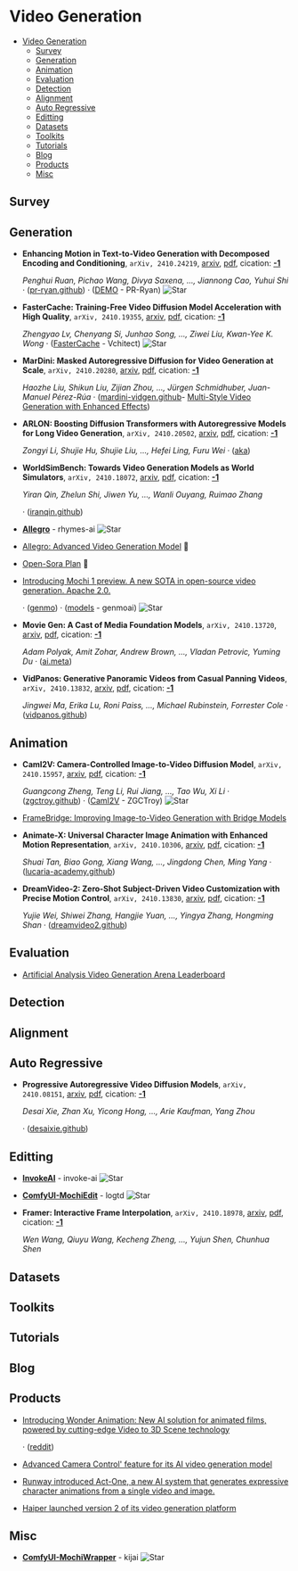 # Video Generation

- [Video Generation](#video-generation) 
  - [Survey](#survey)
  - [Generation](#generation)
  - [Animation](#animation)
  - [Evaluation](#evaluation)
  - [Detection](#detection)
  - [Alignment](#alignment)
  - [Auto Regressive](#auto-regressive)
  - [Editting](#editting)
  - [Datasets](#datasets)
  - [Toolkits](#toolkits)
  - [Tutorials](#tutorials)
  - [Blog](#blog)
  - [Products](#products)
  - [Misc](#misc)


## Survey


## Generation

- **Enhancing Motion in Text-to-Video Generation with Decomposed Encoding 
  and Conditioning**, `arXiv, 2410.24219`, [arxiv](http://arxiv.org/abs/2410.24219v1), [pdf](http://arxiv.org/pdf/2410.24219v1.pdf), cication: [**-1**](None)

	 *Penghui Ruan, Pichao Wang, Divya Saxena, ..., Jiannong Cao, Yuhui Shi* · ([pr-ryan.github](https://pr-ryan.github.io/DEMO-project/)) · ([DEMO](https://github.com/PR-Ryan/DEMO) - PR-Ryan) ![Star](https://img.shields.io/github/stars/PR-Ryan/DEMO.svg?style=social&label=Star)
- **FasterCache: Training-Free Video Diffusion Model Acceleration with High 
  Quality**, `arXiv, 2410.19355`, [arxiv](http://arxiv.org/abs/2410.19355v1), [pdf](http://arxiv.org/pdf/2410.19355v1.pdf), cication: [**-1**](None)

	 *Zhengyao Lv, Chenyang Si, Junhao Song, ..., Ziwei Liu, Kwan-Yee K. Wong* · ([FasterCache](https://github.com/Vchitect/FasterCache) - Vchitect) ![Star](https://img.shields.io/github/stars/Vchitect/FasterCache.svg?style=social&label=Star)
- **MarDini: Masked Autoregressive Diffusion for Video Generation at Scale**, `arXiv, 2410.20280`, [arxiv](http://arxiv.org/abs/2410.20280v1), [pdf](http://arxiv.org/pdf/2410.20280v1.pdf), cication: [**-1**](None) 

	 *Haozhe Liu, Shikun Liu, Zijian Zhou, ..., Jürgen Schmidhuber, Juan-Manuel Pérez-Rúa* · ([mardini-vidgen.github](https://mardini-vidgen.github.io/)- [Multi-Style Video Generation with Enhanced Effects](https://x.com/DigestDiff93383/status/1851175936944640384))
- **ARLON: Boosting Diffusion Transformers with Autoregressive Models for 
  Long Video Generation**, `arXiv, 2410.20502`, [arxiv](http://arxiv.org/abs/2410.20502v1), [pdf](http://arxiv.org/pdf/2410.20502v1.pdf), cication: [**-1**](None)

	 *Zongyi Li, Shujie Hu, Shujie Liu, ..., Hefei Ling, Furu Wei* · ([aka](http://aka.ms/arlon))
- **WorldSimBench: Towards Video Generation Models as World Simulators**, `arXiv, 2410.18072`, [arxiv](http://arxiv.org/abs/2410.18072v1), [pdf](http://arxiv.org/pdf/2410.18072v1.pdf), cication: [**-1**](None) 

	 *Yiran Qin, Zhelun Shi, Jiwen Yu, ..., Wanli Ouyang, Ruimao Zhang*

	 · ([iranqin.github](https://iranqin.github.io/WorldSimBench.github.io))
- [**Allegro**](https://github.com/rhymes-ai/Allegro) - rhymes-ai ![Star](https://img.shields.io/github/stars/rhymes-ai/Allegro.svg?style=social&label=Star) 
- [Allegro: Advanced Video Generation Model](https://huggingface.co/blog/RhymesAI/allegro)  🤗 
- [Open-Sora Plan](https://huggingface.co/LanguageBind/Open-Sora-Plan-v1.3.0)  🤗 
- [Introducing Mochi 1 preview. A new SOTA in open-source video generation. Apache 2.0.](https://x.com/genmoai/status/1848762405779574990) 

	 · ([genmo](https://www.genmo.ai/play)) · ([models](https://github.com/genmoai/models) - genmoai) ![Star](https://img.shields.io/github/stars/genmoai/models.svg?style=social&label=Star)
- **Movie Gen: A Cast of Media Foundation Models**, `arXiv, 2410.13720`, [arxiv](http://arxiv.org/abs/2410.13720v1), [pdf](http://arxiv.org/pdf/2410.13720v1.pdf), cication: [**-1**](None) 

	 *Adam Polyak, Amit Zohar, Andrew Brown, ..., Vladan Petrovic, Yuming Du* · ([ai.meta](https://ai.meta.com/blog/movie-gen-media-foundation-models-generative-ai-video/))
- **VidPanos: Generative Panoramic Videos from Casual Panning Videos**, `arXiv, 2410.13832`, [arxiv](http://arxiv.org/abs/2410.13832v1), [pdf](http://arxiv.org/pdf/2410.13832v1.pdf), cication: [**-1**](None) 

	 *Jingwei Ma, Erika Lu, Roni Paiss, ..., Michael Rubinstein, Forrester Cole* · ([vidpanos.github](https://vidpanos.github.io/))

## Animation

- **CamI2V: Camera-Controlled Image-to-Video Diffusion Model**, `arXiv, 2410.15957`, [arxiv](http://arxiv.org/abs/2410.15957v2), [pdf](http://arxiv.org/pdf/2410.15957v2.pdf), cication: [**-1**](None) 

	 *Guangcong Zheng, Teng Li, Rui Jiang, ..., Tao Wu, Xi Li* · ([zgctroy.github](https://zgctroy.github.io/CamI2V)) · ([CamI2V](https://github.com/ZGCTroy/CamI2V) - ZGCTroy) ![Star](https://img.shields.io/github/stars/ZGCTroy/CamI2V.svg?style=social&label=Star)
- [FrameBridge: Improving Image-to-Video  Generation with Bridge Models](https://framebridge-demo.github.io/) 
- **Animate-X: Universal Character Image Animation with Enhanced Motion 
  Representation**, `arXiv, 2410.10306`, [arxiv](http://arxiv.org/abs/2410.10306v1), [pdf](http://arxiv.org/pdf/2410.10306v1.pdf), cication: [**-1**](None)

	 *Shuai Tan, Biao Gong, Xiang Wang, ..., Jingdong Chen, Ming Yang* · ([lucaria-academy.github](https://lucaria-academy.github.io/Animate-X/))
- **DreamVideo-2: Zero-Shot Subject-Driven Video Customization with Precise 
  Motion Control**, `arXiv, 2410.13830`, [arxiv](http://arxiv.org/abs/2410.13830v1), [pdf](http://arxiv.org/pdf/2410.13830v1.pdf), cication: [**-1**](None)

	 *Yujie Wei, Shiwei Zhang, Hangjie Yuan, ..., Yingya Zhang, Hongming Shan* · ([dreamvideo2.github](https://dreamvideo2.github.io/))

## Evaluation

- [Artificial Analysis Video Generation Arena Leaderboard](https://artificialanalysis.ai/text-to-video/arena?tab=Leaderboard) 

## Detection


## Alignment


## Auto Regressive

- **Progressive Autoregressive Video Diffusion Models**, `arXiv, 2410.08151`, [arxiv](http://arxiv.org/abs/2410.08151v1), [pdf](http://arxiv.org/pdf/2410.08151v1.pdf), cication: [**-1**](None) 

	 *Desai Xie, Zhan Xu, Yicong Hong, ..., Arie Kaufman, Yang Zhou*

	 · ([desaixie.github](https://desaixie.github.io/pa-vdm/))

## Editting

- [**InvokeAI**](https://github.com/invoke-ai/InvokeAI) - invoke-ai ![Star](https://img.shields.io/github/stars/invoke-ai/InvokeAI.svg?style=social&label=Star) 
- [**ComfyUI-MochiEdit**](https://github.com/logtd/ComfyUI-MochiEdit) - logtd ![Star](https://img.shields.io/github/stars/logtd/ComfyUI-MochiEdit.svg?style=social&label=Star) 
- **Framer: Interactive Frame Interpolation**, `arXiv, 2410.18978`, [arxiv](http://arxiv.org/abs/2410.18978v1), [pdf](http://arxiv.org/pdf/2410.18978v1.pdf), cication: [**-1**](None) 

	 *Wen Wang, Qiuyu Wang, Kecheng Zheng, ..., Yujun Shen, Chunhua Shen*

## Datasets


## Toolkits


## Tutorials


## Blog


## Products

- [Introducing Wonder Animation:  New AI solution for animated films, powered by cutting-edge Video to 3D Scene technology](https://adsknews.autodesk.com/en/news/autodesk-launches-wonder-animation-video-to-3d-scene-technology/) 

	 · ([reddit](https://www.reddit.com/r/singularity/comments/1gfrmvt/wonder_animation_transform_any_video_into_a_3d/))
- [Advanced Camera Control' feature for its AI video generation model](https://x.com/adcock_brett/status/1853120761369608517) 
- [Runway introduced Act-One, a new AI system that generates expressive character animations from a single video and image.](https://x.com/adcock_brett/status/1850569033776496696) 
- [Haiper launched version 2 of its video generation platform](https://x.com/adcock_brett/status/1850569170892546282) 

## Misc

- [**ComfyUI-MochiWrapper**](https://github.com/kijai/ComfyUI-MochiWrapper) - kijai ![Star](https://img.shields.io/github/stars/kijai/ComfyUI-MochiWrapper.svg?style=social&label=Star) 